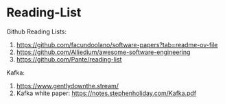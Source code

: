 # Reading-List

Github Reading Lists:
1. https://github.com/facundoolano/software-papers?tab=readme-ov-file
2. https://github.com/Alliedium/awesome-software-engineering
3. https://github.com/Pante/reading-list

Kafka:
1. https://www.gentlydownthe.stream/
2. Kafka white paper: https://notes.stephenholiday.com/Kafka.pdf
